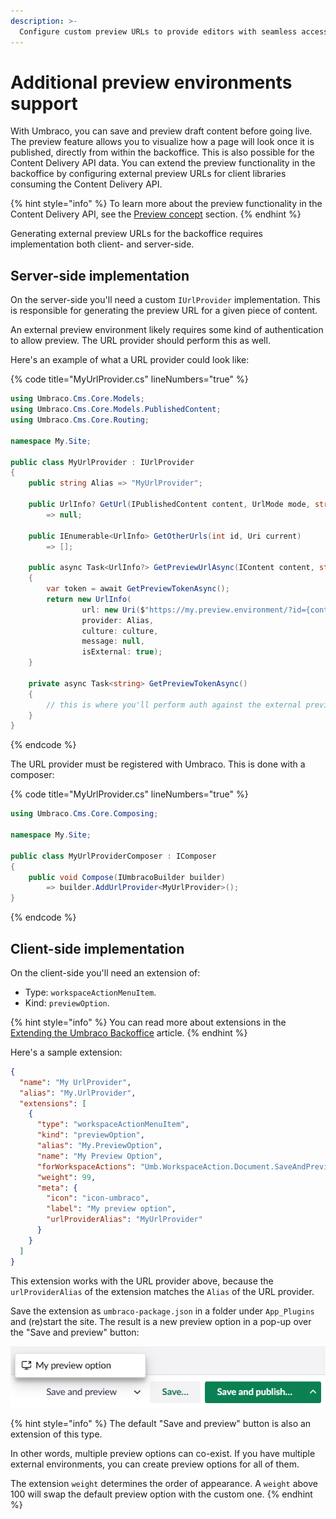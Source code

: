 ```yaml
---
description: >-
  Configure custom preview URLs to provide editors with seamless access to external preview environments for the Content Delivery API data.
---
```


# Additional preview environments support

With Umbraco, you can save and preview draft content before going live. The preview feature allows you to visualize how a page will look once it is published, directly from within the backoffice. This is also possible for the Content Delivery API data. You can extend the preview functionality in the backoffice by configuring external preview URLs for client libraries consuming the Content Delivery API.

{% hint style="info" %}
To learn more about the preview functionality in the Content Delivery API, see the [Preview concept](https://docs.umbraco.com/umbraco-cms/reference/content-delivery-api#preview) section.
{% endhint %}

Generating external preview URLs for the backoffice requires implementation both client- and server-side.

## Server-side implementation

On the server-side you'll need a custom `IUrlProvider` implementation. This is responsible for generating the preview URL for a given piece of content.

An external preview environment likely requires some kind of authentication to allow preview. The URL provider should perform this as well.

Here's an example of what a URL provider could look like:

{% code title="MyUrlProvider.cs" lineNumbers="true" %}
```csharp
using Umbraco.Cms.Core.Models;
using Umbraco.Cms.Core.Models.PublishedContent;
using Umbraco.Cms.Core.Routing;

namespace My.Site;

public class MyUrlProvider : IUrlProvider
{
    public string Alias => "MyUrlProvider";

    public UrlInfo? GetUrl(IPublishedContent content, UrlMode mode, string? culture, Uri current)
        => null;

    public IEnumerable<UrlInfo> GetOtherUrls(int id, Uri current)
        => [];

    public async Task<UrlInfo?> GetPreviewUrlAsync(IContent content, string? culture, string? segment)
    {
        var token = await GetPreviewTokenAsync();
        return new UrlInfo(
                url: new Uri($"https://my.preview.environment/?id={content.Key}&culture={culture}&token={token}"),
                provider: Alias,
                culture: culture,
                message: null,
                isExternal: true);
    }

    private async Task<string> GetPreviewTokenAsync()
    {
        // this is where you'll perform auth against the external preview environment and return an auth token
    }
}
```
{% endcode %}

The URL provider must be registered with Umbraco. This is done with a composer:

{% code title="MyUrlProvider.cs" lineNumbers="true" %}
```csharp
using Umbraco.Cms.Core.Composing;

namespace My.Site;

public class MyUrlProviderComposer : IComposer
{
    public void Compose(IUmbracoBuilder builder)
        => builder.AddUrlProvider<MyUrlProvider>();
}
```
{% endcode %}

## Client-side implementation

On the client-side you'll need an extension of:

- Type: `workspaceActionMenuItem`.
- Kind: `previewOption`.

{% hint style="info" %}
You can read more about extensions in the [Extending the Umbraco Backoffice](https://docs.umbraco.com/welcome/getting-started/developing-websites-with-umbraco/extending-the-umbraco-backoffice) article.
{% endhint %}

Here's a sample extension:

```json
{
  "name": "My UrlProvider",
  "alias": "My.UrlProvider",
  "extensions": [
    {
      "type": "workspaceActionMenuItem",
      "kind": "previewOption",
      "alias": "My.PreviewOption",
      "name": "My Preview Option",
      "forWorkspaceActions": "Umb.WorkspaceAction.Document.SaveAndPreview",
      "weight": 99,
      "meta": {
        "icon": "icon-umbraco",
        "label": "My preview option",
        "urlProviderAlias": "MyUrlProvider"
      }
    }
  ]
}
```

This extension works with the URL provider above, because the `urlProviderAlias` of the extension matches the `Alias` of the URL provider.

Save the extension as `umbraco-package.json` in a folder under `App_Plugins` and (re)start the site. The result is a new preview option in a pop-up over the "Save and preview" button:

![External preview options in a pop-up over the "Save and preview" button](images/external-preview-option.png)

{% hint style="info" %}
The default "Save and preview" button is also an extension of this type.

In other words, multiple preview options can co-exist. If you have multiple external environments, you can create preview options for all of them.

The extension `weight` determines the order of appearance. A `weight` above 100 will swap the default preview option with the custom one.
{% endhint %}
